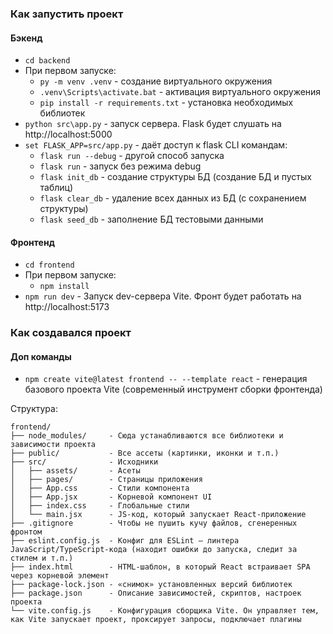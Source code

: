 
### Как запустить проект

#### Бэкенд
- `cd backend`
- При первом запуске:
    - `py -m venv .venv` - создание виртуального окружения
    - `.venv\Scripts\activate.bat` - активация виртуального окружения
    - `pip install -r requirements.txt` - установка необходимых библиотек
- `python src\app.py` - запуск сервера. Flask будет слушать на http://localhost:5000
- `set FLASK_APP=src/app.py` - даёт доступ к flask CLI командам:
    - `flask run --debug` - другой способ запуска
    - `flask run` - запуск без режима debug
    - `flask init_db` - создание структуры БД (создание БД и пустых таблиц)
    - `flask clear_db` - удаление всех данных из БД (с сохранением структуры)
    - `flask seed_db` - заполнение БД тестовыми данными


#### Фронтенд
- `cd frontend`
- При первом запуске:
    - `npm install`
- `npm run dev` - Запуск dev-сервера Vite. Фронт будет работать на http://localhost:5173

### Как создавался проект

#### Доп команды
- `npm create vite@latest frontend -- --template react` - генерация базового проекта Vite (современный инструмент сборки фронтенда)

Структура:
```
frontend/
├── node_modules/     - Сюда устанабливаются все библиотеки и зависимости проекта
├── public/           - Все ассеты (картинки, иконки и т.п.)
├── src/              - Исходники
│   ├── assets/       - Асеты
│   ├── pages/        - Страницы приложения
│   ├── App.css       - Стили компонента
│   ├── App.jsx       - Корневой компонент UI
│   ├── index.css     - Глобальные стили
│   └── main.jsx      - JS-код, который запускает React-приложение
├── .gitignore        - Чтобы не пушить кучу файлов, сгенеренных фронтом
├── eslint.config.js  - Конфиг для ESLint — линтера JavaScript/TypeScript-кода (находит ошибки до запуска, следит за стилем и т.п.)
├── index.html        - HTML-шаблон, в который React встраивает SPA через корневой элемент
├── package-lock.json - «снимок» установленных версий библиотек
├── package.json      - Описание зависимостей, скриптов, настроек проекта
└── vite.config.js    - Конфигурация сборщика Vite. Он управляет тем, как Vite запускает проект, проксирует запросы, подключает плагины 
```
